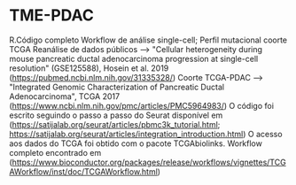 # TME-PDAC
R.Código completo
Workflow de análise single-cell; Perfil mutacional coorte TCGA
Reanálise de dados públicos --> "Cellular heterogeneity during mouse pancreatic ductal adenocarcinoma progression at single-cell resolution" (GSE125588), Hosein et al. 2019 (https://pubmed.ncbi.nlm.nih.gov/31335328/)
Coorte TCGA-PDAC --> "Integrated Genomic Characterization of Pancreatic Ductal Adenocarcinoma", TCGA 2017 (https://www.ncbi.nlm.nih.gov/pmc/articles/PMC5964983/)
O código foi escrito seguindo o passo a passo do Seurat disponível em (https://satijalab.org/seurat/articles/pbmc3k_tutorial.html; https://satijalab.org/seurat/articles/integration_introduction.html)
O acesso aos dados do TCGA foi obtido com o pacote TCGAbiolinks. Workflow completo encontrado em (https://www.bioconductor.org/packages/release/workflows/vignettes/TCGAWorkflow/inst/doc/TCGAWorkflow.html)
